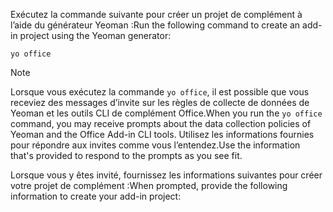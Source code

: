 <span data-ttu-id="6b0b3-101">Exécutez la commande suivante pour créer un projet de complément à l’aide du générateur Yeoman :</span><span class="sxs-lookup"><span data-stu-id="6b0b3-101">Run the following command to create an add-in project using the Yeoman generator:</span></span> 

```command&nbsp;line
yo office
```

> [!NOTE]
> <span data-ttu-id="6b0b3-102">Lorsque vous exécutez la commande `yo office`, il est possible que vous receviez des messages d’invite sur les règles de collecte de données de Yeoman et les outils CLI de complément Office.</span><span class="sxs-lookup"><span data-stu-id="6b0b3-102">When you run the `yo office` command, you may receive prompts about the data collection policies of Yeoman and the Office Add-in CLI tools.</span></span> <span data-ttu-id="6b0b3-103">Utilisez les informations fournies pour répondre aux invites comme vous l’entendez.</span><span class="sxs-lookup"><span data-stu-id="6b0b3-103">Use the information that's provided to respond to the prompts as you see fit.</span></span>

<span data-ttu-id="6b0b3-104">Lorsque vous y êtes invité, fournissez les informations suivantes pour créer votre projet de complément :</span><span class="sxs-lookup"><span data-stu-id="6b0b3-104">When prompted, provide the following information to create your add-in project:</span></span>
